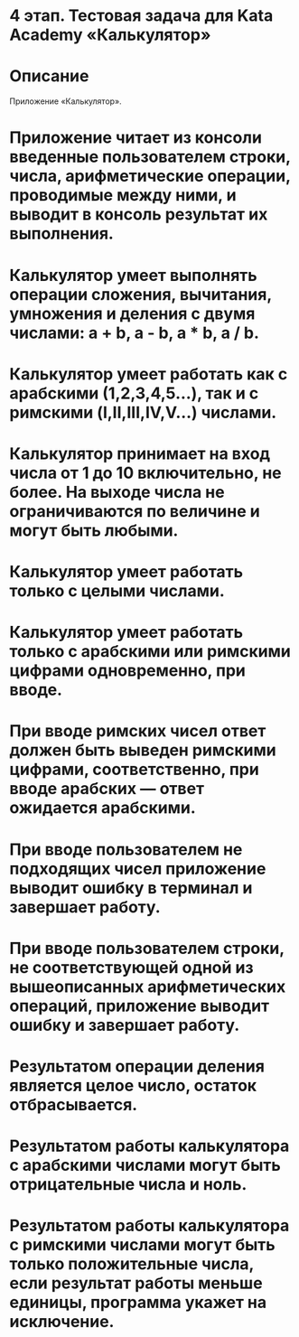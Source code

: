 # 4 этап. Тестовая задача для Kata Academy «Калькулятор»

# Описание 
Приложение «Калькулятор». 

# Приложение читает из консоли введенные пользователем строки, числа, арифметические операции, проводимые между ними, и выводит в консоль результат их выполнения.

# Калькулятор умеет выполнять операции сложения, вычитания, умножения и деления с двумя числами: a + b, a - b, a * b, a / b. 

# Калькулятор умеет работать как с арабскими (1,2,3,4,5…), так и с римскими (I,II,III,IV,V…) числами.

# Калькулятор принимает на вход числа от 1 до 10 включительно, не более. На выходе числа не ограничиваются по величине и могут быть любыми.

# Калькулятор умеет работать только с целыми числами.

# Калькулятор умеет работать только с арабскими или римскими цифрами одновременно, при вводе.

# При вводе римских чисел ответ должен быть выведен римскими цифрами, соответственно, при вводе арабских — ответ ожидается арабскими.

# При вводе пользователем не подходящих чисел приложение выводит ошибку в терминал и завершает работу.

# При вводе пользователем строки, не соответствующей одной из вышеописанных арифметических операций, приложение выводит ошибку и завершает работу.

# Результатом операции деления является целое число, остаток отбрасывается.

# Результатом работы калькулятора с арабскими числами могут быть отрицательные числа и ноль. 

# Результатом работы калькулятора с римскими числами могут быть только положительные числа, если результат работы меньше единицы, программа укажет на исключение.
